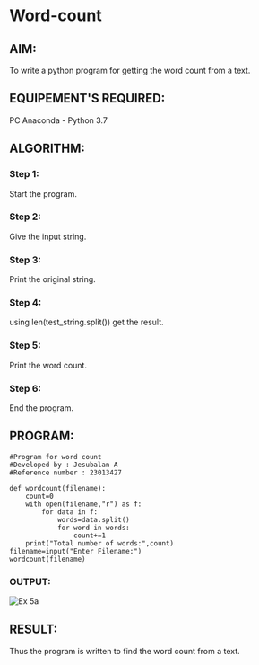 # Word-count
## AIM:
To write a python program for getting the word count from a text.
## EQUIPEMENT'S REQUIRED: 
PC
Anaconda - Python 3.7
## ALGORITHM: 
### Step 1:
Start the program.
### Step 2: 
Give the input string. 
### Step 3: 
Print the original string.
### Step 4:  
using len(test_string.split()) get the result.
### Step 5: 
Print the word count.
### Step 6: 
End the program.
## PROGRAM:
```
#Program for word count
#Developed by : Jesubalan A
#Reference number : 23013427

def wordcount(filename):
    count=0
    with open(filename,"r") as f:
        for data in f:
            words=data.split()
            for word in words:
                count+=1
    print("Total number of words:",count)
filename=input("Enter Filename:")
wordcount(filename)
```
### OUTPUT:
![Ex 5a](https://github.com/Jesubalan19/Word-count/assets/144979294/511f6945-232a-438c-8b9f-becdf788bc71)



## RESULT:
Thus the program is written to find the word count from a text.
